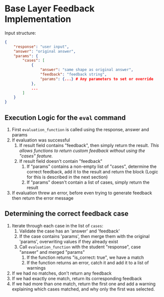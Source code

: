 # Base Layer Feedback Implementation
Input structure: 
```json
{
	"response": "user input",
	"answer": "original answer",
	"params": {
		"cases": [
			{
				"answer": "same shape as original answer",
				"feedback": "feedback string",
				"params": {...} # Any parameters to set or override
			},
			...
		]
	}
}
```

## Execution Logic for the `eval` command
1. First `evaluation_function` is called using the response, answer and params
2. If evaluation was successful
	1. If result field contains "feedback", then simply return the result. *This allows functions to return custom feedback without using the "cases" feature.*
	2. If result field doesn't contain "feedback"
		1. If "params" contains a non-empty list of "cases", determine the correct feedback, add it to the result and return the block (Logic for this is described in the next section) 
		2. If "params" doesn't contain a list of cases, simply return the result
3. If evaluation threw an error, before even trying to generate feedback then return the error message

## Determining the correct feedback case
1. Iterate through each case in the list of `cases`:
	1. Validate the case has an 'answer' and 'feedback'
	2. If the case contains 'params', then merge them with the original 'params', overwriting values if they already exist
	3. Call `evaluation_function` with the student "response", case "answer" and merged "params"
		1. If the function returns "is_correct: true", we have a match 
		2. If the function returns an error, catch it and add it to a list of warnings
2. If we had no matches, don't return any feedback 
3. If we had exactly one match, return its corresponding feedback
4. If we had more than one match, return the first one and add a warning explaining which cases matched, and why only the first was selected.